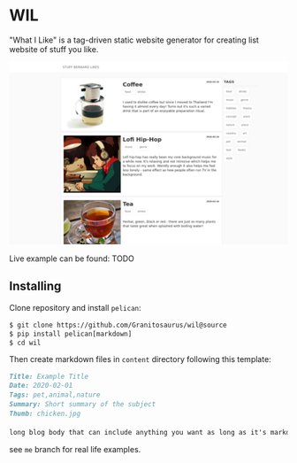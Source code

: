 # WIL

"What I Like" is a tag-driven static website generator for creating list website of stuff you like.

![wil screenshot](./wil/screenshot.png)

Live example can be found: TODO


## Installing

Clone repository and install `pelican`:

```shell script
$ git clone https://github.com/Granitosaurus/wil@source
$ pip install pelican[markdown]
$ cd wil
```

Then create markdown files in `content` directory following this template:

```markdown
Title: Example Title
Date: 2020-02-01
Tags: pet,animal,nature
Summary: Short summary of the subject 
Thumb: chicken.jpg

long blog body that can include anything you want as long as it's markdown or html.
```

see `me` branch for real life examples.
